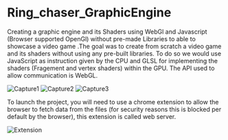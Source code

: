 # Ring_chaser_GraphicEngine

Creating a graphic engine and its Shaders using WebGl and Javascript (Browser supported OpenGl) without pre-made Libraries to able to showcase a video game .The goal was to create from scratch a video game and its shaders without using any pre-built libraries. To do so we would use JavaScript as instruction given by the CPU and GLSL for implementing the shaders (Fragement and vertex shaders) within the GPU. The API used to allow communication is WebGL.

![Capture1](https://user-images.githubusercontent.com/17762123/131792915-dcb56787-773b-4c9b-ab0b-aaed81836d3c.PNG)
![Capture2](https://user-images.githubusercontent.com/17762123/131792926-5139ad14-7a92-4f92-88e9-a8a55958f921.PNG)
![Capture3](https://user-images.githubusercontent.com/17762123/131793732-adce3b5b-4ffe-4040-8925-b13ec2dad5c3.PNG)


To launch the project, you will need to use a chrome extension to allow the browser to fetch data from the files (for security reasons this is blocked per default by the browser), this extension is called web server.

![Extension](https://user-images.githubusercontent.com/17762123/132485214-7745559e-9ced-4d2b-927d-8785153ea615.PNG)

